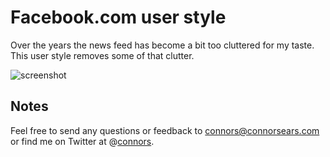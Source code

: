 # Facebook.com user style

Over the years the news feed has become a bit too cluttered for my taste. This user style removes some of that clutter.

<img src="https://raw.github.com/connors/facebook-user-style/master/screenshot.png" alt="screenshot" />

## Notes
Feel free to send any questions or feedback to [connors@connorsears.com][1] or find me on Twitter at @[connors][2].


[1]: mailto:connors@connorsears.com        "Email Connor"
[2]: http://twitter.com/connors            "Connor Sears on Twitter"